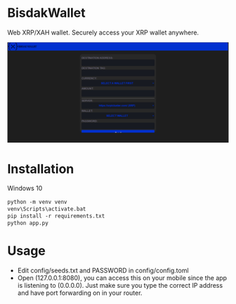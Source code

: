 # BisdakWallet
Web XRP/XAH wallet. Securely access your XRP wallet anywhere.

<img src="https://github.com/lilmond/BisdakWallet/blob/main/static/img/wallet_preview.png?raw=true"/>

# Installation
Windows 10
```
python -m venv venv
venv\Scripts\activate.bat
pip install -r requirements.txt
python app.py
```

# Usage
- Edit config/seeds.txt and PASSWORD in config/config.toml
- Open (127.0.0.1:8080), you can access this on your mobile since the app is listening to (0.0.0.0). Just make sure you type the correct IP address and have port forwarding on in your router.
